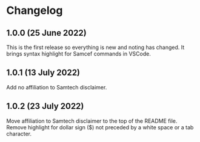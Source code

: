 # Changelog

## 1.0.0 (25 June 2022)

This is the first release so everything is new and noting has changed.
It brings syntax highlight for Samcef commands in VSCode.

## 1.0.1 (13 July 2022)

Add no affiliation to Samtech disclaimer.

## 1.0.2 (23 July 2022)

Move affiliation to Samtech disclaimer to the top of the README file.
Remove highlight for dollar sign ($) not preceded by a white space or a tab character.
